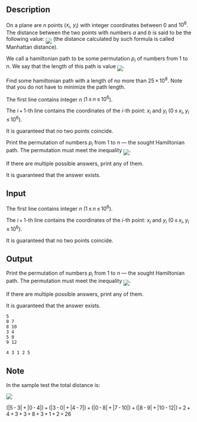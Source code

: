 ## Description

<div><p>On a plane are <span class="tex-span"><i>n</i></span> points (<span class="tex-span"><i>x</i><sub class="lower-index"><i>i</i></sub></span>, <span class="tex-span"><i>y</i><sub class="lower-index"><i>i</i></sub></span>) with integer coordinates between <span class="tex-span">0</span> and <span class="tex-span">10<sup class="upper-index">6</sup></span>. The distance between the two points with numbers <span class="tex-span"><i>a</i></span> and <span class="tex-span"><i>b</i></span> is said to be the following value: <img align="middle" class="tex-formula" src="file://7czOhyby.png" style="max-width: 100.0%;max-height: 100.0%;"> (the distance calculated by such formula is called <span class="tex-font-style-it">Manhattan distance</span>).</p><p>We call a hamiltonian path to be some permutation <span class="tex-span"><i>p</i><sub class="lower-index"><i>i</i></sub></span> of numbers from <span class="tex-span">1</span> to <span class="tex-span"><i>n</i></span>. We say that the length of this path is value <img align="middle" class="tex-formula" src="file://QKlwznrL.png" style="max-width: 100.0%;max-height: 100.0%;">.</p><p>Find some hamiltonian path with a length of no more than <span class="tex-span">25 × 10<sup class="upper-index">8</sup></span>. Note that you do not have to minimize the path length.</p></div><div class="input-specification"><p>The first line contains integer <span class="tex-span"><i>n</i></span> (<span class="tex-span">1 ≤ <i>n</i> ≤ 10<sup class="upper-index">6</sup></span>).</p><p>The <span class="tex-span"><i>i</i> + 1</span>-th line contains the coordinates of the <span class="tex-span"><i>i</i></span>-th point: <span class="tex-span"><i>x</i><sub class="lower-index"><i>i</i></sub></span> and <span class="tex-span"><i>y</i><sub class="lower-index"><i>i</i></sub></span> (<span class="tex-span">0 ≤ <i>x</i><sub class="lower-index"><i>i</i></sub>, <i>y</i><sub class="lower-index"><i>i</i></sub> ≤ 10<sup class="upper-index">6</sup></span>).</p><p>It is guaranteed that no two points coincide.</p></div><div class="output-specification"><p>Print the permutation of numbers <span class="tex-span"><i>p</i><sub class="lower-index"><i>i</i></sub></span> from <span class="tex-span">1</span> to <span class="tex-span"><i>n</i></span> — the sought Hamiltonian path. The permutation must meet the inequality <img align="middle" class="tex-formula" src="file://9wcxG9CB.png" style="max-width: 100.0%;max-height: 100.0%;">.</p><p>If there are multiple possible answers, print any of them.</p><p>It is guaranteed that the answer exists.</p></div>

## Input

<p>The first line contains integer <span class="tex-span"><i>n</i></span> (<span class="tex-span">1 ≤ <i>n</i> ≤ 10<sup class="upper-index">6</sup></span>).</p><p>The <span class="tex-span"><i>i</i> + 1</span>-th line contains the coordinates of the <span class="tex-span"><i>i</i></span>-th point: <span class="tex-span"><i>x</i><sub class="lower-index"><i>i</i></sub></span> and <span class="tex-span"><i>y</i><sub class="lower-index"><i>i</i></sub></span> (<span class="tex-span">0 ≤ <i>x</i><sub class="lower-index"><i>i</i></sub>, <i>y</i><sub class="lower-index"><i>i</i></sub> ≤ 10<sup class="upper-index">6</sup></span>).</p><p>It is guaranteed that no two points coincide.</p>

## Output

<p>Print the permutation of numbers <span class="tex-span"><i>p</i><sub class="lower-index"><i>i</i></sub></span> from <span class="tex-span">1</span> to <span class="tex-span"><i>n</i></span> — the sought Hamiltonian path. The permutation must meet the inequality <img align="middle" class="tex-formula" src="file://9wcxG9CB.png" style="max-width: 100.0%;max-height: 100.0%;">.</p><p>If there are multiple possible answers, print any of them.</p><p>It is guaranteed that the answer exists.</p>





```input1
5
0 7
8 10
3 4
5 0
9 12

```




```output1
4 3 1 2 5 

```



## Note

<p>In the sample test the total distance is:</p><p><img align="middle" class="tex-formula" src="file://z9aLqXEG.png" style="max-width: 100.0%;max-height: 100.0%;"></p><p><span class="tex-span">(|5 - 3| + |0 - 4|) + (|3 - 0| + |4 - 7|) + (|0 - 8| + |7 - 10|) + (|8 - 9| + |10 - 12|) = 2 + 4 + 3 + 3 + 8 + 3 + 1 + 2 = 26</span></p>
